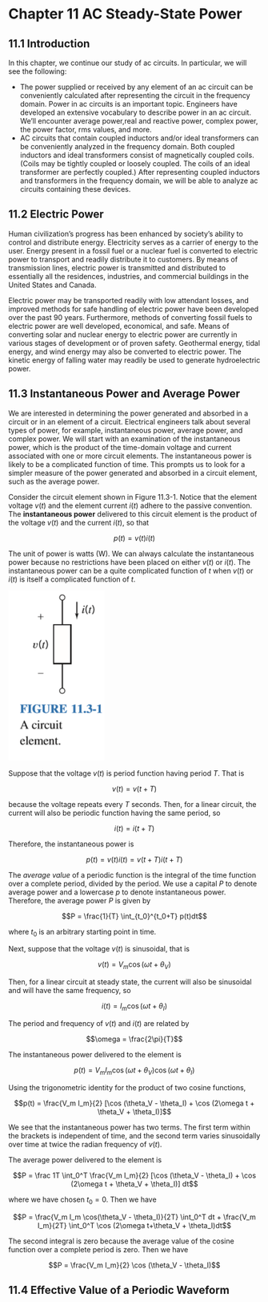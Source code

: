 # Chapter 11 AC Steady-State Power

## 11.1 Introduction

In this chapter, we continue our study of ac circuits. In particular, we will see the following: 

*	The power supplied or received by any element of an ac circuit can be conveniently calculated after representing the circuit in the frequency domain. 
	Power in ac circuits is an important topic. Engineers have developed an extensive vocabulary to describe power in an ac circuit. We’ll encounter average power,real and reactive power, complex power, the power factor, rms values, and more. 
*	AC circuits that contain coupled inductors and/or ideal transformers can be conveniently analyzed in the frequency domain.
	Both coupled inductors and ideal transformers consist of magnetically coupled coils. (Coils may be tightly coupled or loosely coupled. The coils of an ideal transformer are perfectly coupled.) After representing coupled inductors and transformers in the frequency domain, we will be able to analyze ac circuits containing these devices.

## 11.2 Electric Power

Human civilization’s progress has been enhanced by society’s ability to control and distribute energy. Electricity serves as a carrier of energy to the user. Energy present in a fossil fuel or a nuclear fuel is converted to electric power to transport and readily distribute it to customers. By means of transmission lines, electric power is transmitted and distributed to essentially all the residences, industries, and commercial buildings in the United States and Canada.

Electric power may be transported readily with low attendant losses, and improved methods for safe handling of electric power have been developed over the past 90 years. Furthermore, methods of converting fossil fuels to electric power are well developed, economical, and safe. Means of converting solar and nuclear energy to electric power are currently in various stages of development or of proven safety. Geothermal energy, tidal energy, and wind energy may also be converted to electric power. The kinetic energy of falling water may readily be used to generate hydroelectric power.

## 11.3 Instantaneous Power and Average Power

We are interested in determining the power generated and absorbed in a circuit or in an element of a circuit. Electrical engineers talk about several types of power, for example, instantaneous power, average power, and complex power. We will start with an examination of the instantaneous power, which is the product of the time-domain voltage and current associated with one or more circuit elements. The instantaneous power is likely to be a complicated function of time. This prompts us to look for a simpler measure of the power generated and absorbed in  a circuit element, such as the average power.

Consider the circuit element shown in Figure 11.3-1. Notice that the element voltage $v(t)$ and the element current $i(t)$ adhere to the passive convention. The **instantaneous power** delivered to this circuit element is the product of the voltage $v(t)$ and the current $i(t)$, so that

$$p(t) = v(t)i(t)$$

The unit of power is watts (W). We can always calculate the instantaneous power because no restrictions have been placed on either $v(t)$ or $i(t)$. The instantaneous power can be a quite complicated function of $t$ when $v(t)$ or $i(t)$ is itself a complicated function of $t$.

![](11.3.1.png)

Suppose that the voltage $v(t)$ is period function having period $T$. That is

$$v(t) = v(t+T)$$

because the voltage repeats every $T$ seconds. Then, for a linear circuit, the current will also be periodic function having the same period, so

$$i(t) = i(t+T)$$

Therefore, the instantaneous power is

$$p(t) = v(t)i(t) = v(t+T)i(t+T)$$

The *average value* of a periodic function is the integral of the time function over a complete period, divided by the period. We use a capital $P$ to denote average power and a lowercase $p$ to denote instantaneous power. Therefore, the average power $P$ is given by

$$P = \frac{1}{T} \int_{t_0}^{t_0+T} p(t)dt$$

where $t_0$ is an arbitrary starting point in time.

Next, suppose that the voltage $v(t)$ is sinusoidal, that is

$$v(t) = V_m \cos (\omega t + \theta_V)$$

Then, for a linear circuit at steady state, the current will also be sinusoidal and will have the same frequency, so

$$i(t) = I_m \cos (\omega t + \theta_I)$$

The period and frequency of $v(t)$ and $i(t)$ are related by

$$\omega = \frac{2\pi}{T}$$

The instantaneous power delivered to the element is

$$p(t) = V_m I_m \cos (\omega t + \theta_V) \cos (\omega t + \theta_I)$$

Using the trigonometric identity for the product of two cosine functions,

$$p(t) = \frac{V_m I_m}{2} [\cos (\theta_V - \theta_I) + \cos (2\omega t + \theta_V + \theta_I)]$$

We see that the instantaneous power has two terms. The first term within the brackets is independent of time, and the second term varies sinusoidally over time at twice the radian frequency of $v(t)$.

The average power delivered to the element is

$$P = \frac 1T \int_0^T \frac{V_m I_m}{2} [\cos (\theta_V - \theta_I) + \cos (2\omega t + \theta_V + \theta_I)] dt$$

where we have chosen $t_0 = 0$. Then we have

$$P = \frac{V_m I_m \cos(\theta_V - \theta_I)}{2T} \int_0^T dt + \frac{V_m I_m}{2T} \int_0^T \cos (2\omega t+\theta_V + \theta_I)dt$$

The second integral is zero because the average value of the cosine function over a complete period is zero. Then we have

$$P = \frac{V_m I_m}{2} \cos (\theta_V - \theta_I)$$

## 11.4 Effective Value of a Periodic Waveform

